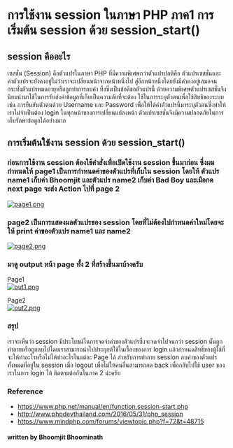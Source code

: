 # การใช้งาน session ในภาษา PHP ภาค1 การเริ่มต้น session ด้วย session_start()
## session คืออะไร
เซสชั่น (Session) คือตัวแปรในภาษา PHP ที่มีความพิเศษกว่าตัวแปรปกติคือ ตัวแปรเซสชั่นและค่าตัวแปรจะยังคงอยู่ไม่ว่าเราจะเปลี่ยนหน้าจากหน้าหนึ่งไป สู่อีกหน้าหนึ่งโดยยังมีค่าคงอยู่เสมอจนกระทั่งตัวแปรหมดอายุหรือถูกทำการลบค่า ทิ้งซึ่งเป็นข้อดีขอตัวแปรนี้ ด้วยความพิเศษตัวแปรเซสชั่นจึงนิยมนำมาใช้ในการรับส่งค่าข้อมูลที่เก็บเป็นความลับที่จะต้อง ใช้ในการระบุตัวตนเพื่อใช้สิทธิของระบบเช่น การยืนยันตัวตนด้วย Username และ Password เพื่อให้ได้ค่าตัวแปรนี้มาระบุตัวตนซึ่งทำให้เราไม่จำเป็นต้อง login ในทุกหน้าของการเปลี่ยนแปลงหน้า  ตัวแปรเซสชั่นจึงมีความปลอดภัยในการเก็บรักษาข้อมูลได้อย่างมาก
## การเริ่มต้นใช้งาน session ด้วย session_start()

### ก่อนการใช้งาน session ต้องใช้คำสั่งเพื่อเปิดใช้งาน session ขึ้นมาก่อน ซึ่งผมกำหนดให้ page1 เป็นการกำหนดค่าของตัวแปรที่เก็บใน session โดยให้ ตัวแปร name1 เก็บค่า Bhoomjit และตัวแปร name2 เก็บค่า Bad Boy และเมือกด next page จะส่ง Action ไปที่ page 2
[![page1.png](https://i.postimg.cc/CLrfDdpS/page1.png)](https://postimg.cc/SJ8sbSKv)

### page2 เป็นการแสดงผลตัวแปรของ session โดยที่ไม่ต้องไปกำหนดค่าใหม่โดยจะให้ print ค่าของตัวแปร name1 และ name2
[![page2.png](https://i.postimg.cc/vmrBPZk1/page2.png)](https://postimg.cc/v1mbTbQM)

### มาดู output หน้า page ทั้ง 2 ที่สร้างขึ้นมาบ้างครับ
Page1<br>
[![out1.png](https://i.postimg.cc/Hk05nMCx/out1.png)](https://postimg.cc/5X0jk6yd)

Page2<br>
[![out2.png](https://i.postimg.cc/MZjYxvXc/out2.png)](https://postimg.cc/0rPS05Yx)

### สรุป
เราจะเห็นว่า session มีประโยชน์ในการจดจำค่าของตัวแปรซึ่งจะจดจำไปจนกว่า session นั้นถูกทำลายหรือถูกลบไปโดยเราสามารถนำไปประยุกต์ใช้ในเรื่องของการ login แล้วกำหนดสิทธิ์ของผู้ใช้ที่จะให้ทำอะไรหรือไม่ให้ทำอะไรในแต่ละ Page ได้ สำหรับการทำลาย session ลบค่าของตัวแปรทั้งหมดที่อยู่ใน session เมื่อ logout เพื่อไม่ให้คนอื่นสามารถกด back เพื่อกลับไปใช้ user ของเราในการ login ได้ ติดตามต่อกันในภาค 2 น่ะครับ
### Reference
* https://www.php.net/manual/en/function.session-start.php
* http://www.phpdevthailand.com/2016/05/31/php_session
* https://www.mindphp.com/forums/viewtopic.php?f=72&t=48715

#### written by Bhoomjit Bhoominath
